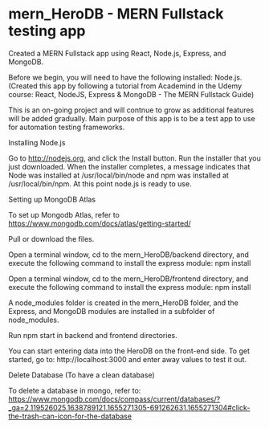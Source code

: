# mern_HeroDB - MERN Fullstack testing app

Created a MERN Fullstack app using React, Node.js, Express, and MongoDB.

Before we begin, you will need to have the following installed: Node.js. (Created this app by following a tutorial from Academind in the Udemy course: React, NodeJS, Express & MongoDB - The MERN Fullstack Guide)

This is an on-going project and will contnue to grow as additional features will be added gradually. Main purpose of this app is to be a test app to use for automation testing frameworks.


Installing Node.js

Go to http://nodejs.org, and click the Install button. Run the installer that you just downloaded.
When the installer completes, a message indicates that Node was installed at /usr/local/bin/node and npm was installed at /usr/local/bin/npm.
At this point node.js is ready to use.


Setting up MongoDB Atlas

To set up Mongodb Atlas, refer to https://www.mongodb.com/docs/atlas/getting-started/


Pull or download the files.

Open a terminal window, cd to the mern_HeroDB/backend directory, and execute the following command to install the express module: npm install

Open a terminal window, cd to the mern_HeroDB/frontend directory, and execute the following command to install the express module: npm install

A node_modules folder is created in the mern_HeroDB folder, and the Express, and MongoDB modules are installed in a subfolder of node_modules.

Run npm start in backend and frontend directories.


You can start entering data into the HeroDB on the front-end side. To get started, go to: http://localhost:3000 and enter away values to test it out.



Delete Database (To have a clean database)

  To delete a database in mongo, refer to: https://www.mongodb.com/docs/compass/current/databases/?_ga=2.119526025.1638789121.1655271305-691262631.1655271304#click-the-trash-can-icon-for-the-database
